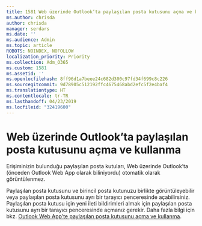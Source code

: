 ```yaml
---
title: 1581 Web üzerinde Outlook’ta paylaşılan posta kutusunu açma ve kullanma
ms.author: chrisda
author: chrisda
manager: serdars
ms.date: ''
ms.audience: Admin
ms.topic: article
ROBOTS: NOINDEX, NOFOLLOW
localization_priority: Priority
ms.collection: Adm_O365
ms.custom: 1581
ms.assetid: ''
ms.openlocfilehash: 8ff96d1a7beee24c682d300c97fd34f699c8c226
ms.sourcegitcommit: 9d78905c512192ffc4675468abd2efc5f2e4baf4
ms.translationtype: HT
ms.contentlocale: tr-TR
ms.lasthandoff: 04/23/2019
ms.locfileid: "32419600"
---
```

# <a name="open-and-use-a-shared-mailbox-in-outlook-on-the-web"></a>Web üzerinde Outlook’ta paylaşılan posta kutusunu açma ve kullanma

Erişiminizin bulunduğu paylaşılan posta kutuları, Web üzerinde Outlook’ta (önceden Outlook Web App olarak biliniyordu) otomatik olarak görüntülenmez.

Paylaşılan posta kutusunu ve birincil posta kutunuzu birlikte görüntüleyebilir veya paylaşılan posta kutusunu ayrı bir tarayıcı penceresinde açabilirsiniz. Paylaşılan posta kutusu için yeni ileti bildirimleri almak için paylaşılan posta kutusunu ayrı bir tarayıcı penceresinde açmanız gerekir. Daha fazla bilgi için bkz. [Outlook Web App’te paylaşılan posta kutusunu açma ve kullanma](https://support.office.com/article/BC127866-42BE-4DE7-92AE-1EF2F787FD5C).
